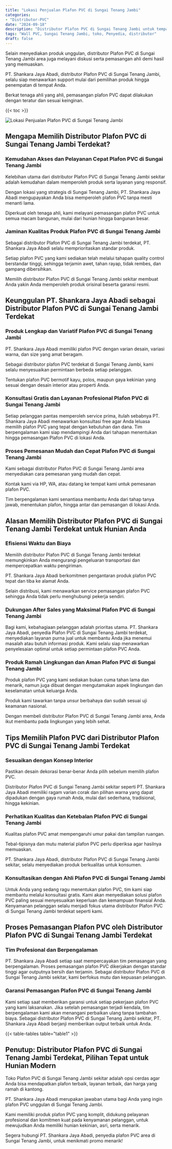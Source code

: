 ```yaml
---
title: "Lokasi Penjualan Plafon PVC di Sungai Tenang Jambi"
categories: 
- "Distributor-PVC"
date: "2024-09-18"
description: "Distributor Plafon PVC di Sungai Tenang Jambi untuk tempat tinggal, kantor, serta toko. Material terbaik, pilihan motif, warna elegan, dengan servis instalasi dikerjakan oleh teknisi profesional serta kepastian resmi!|Servis distribusi Plafon PVC di Sungai Tenang Jambi untuk keperluan tempat tinggal, kantor, maupun ritel, beserta panel berkualitas dan penempatan oleh tim ahli dan jaminan resmi.|Solusi Plafon PVC di Sungai Tenang Jambi yang terbukti bagi tempat tinggal, perkantoran, dan ritel, dengan panel unggulan dan pemasangan oleh tenaga ahli ahli serta jaminan resmi.|Penjualan Plafon PVC di Sungai Tenang Jambi untuk hunian, perkantoran, dan ritel, dengan material unggulan dan penempatan dikerjakan oleh tim berpengalaman, dilengkapi beserta kepastian resmi.}"
tags: "Wall PVC, Sungai Tenang Jambi, toko, Penyedia, distributor"
draft: false
---
```


Selain menyediakan produk unggulan, distributor Plafon PVC di Sungai Tenang Jambi area juga melayani diskusi serta pemasangan ahli demi hasil yang memuaskan.

PT. Shankara Jaya Abadi, distributor Plafon PVC di Sungai Tenang Jambi, selalu siap menawarkan support mulai dari pemilihan produk hingga penempatan di tempat Anda.

Berkat tenaga ahli yang ahli, pemasangan plafon PVC dapat dilakukan dengan teratur dan sesuai keinginan.

{{< toc >}}

![Lokasi Penjualan Plafon PVC di Sungai Tenang Jambi](/images/Distributor-PVC/Lokasi-Penjualan-Plafon-PVC-di-Sungai-Tenang-Jambi.png)


## Mengapa Memilih Distributor Plafon PVC di Sungai Tenang Jambi Terdekat?

### Kemudahan Akses dan Pelayanan Cepat Plafon PVC di Sungai Tenang Jambi

Kelebihan utama dari distributor Plafon PVC di Sungai Tenang Jambi sekitar adalah kemudahan dalam memperoleh produk serta layanan yang responsif.

Dengan lokasi yang strategis di Sungai Tenang Jambi, PT. Shankara Jaya Abadi mengupayakan Anda bisa memperoleh plafon PVC tanpa mesti menanti lama.

Diperkuat oleh tenaga ahli, kami melayani pemasangan plafon PVC untuk semua macam bangunan, mulai dari hunian hingga bangunan besar.

### Jaminan Kualitas Produk Plafon PVC di Sungai Tenang Jambi

Sebagai distributor Plafon PVC di Sungai Tenang Jambi terdekat, PT. Shankara Jaya Abadi selalu memprioritaskan standar produk.

Setiap plafon PVC yang kami sediakan telah melalui tahapan quality control berstandar tinggi, sehingga terjamin awet, tahan rayap, tidak rembes, dan gampang dibersihkan.

Memilih distributor Plafon PVC di Sungai Tenang Jambi sekitar membuat Anda yakin Anda memperoleh produk orisinal beserta garansi resmi.

## Keunggulan PT. Shankara Jaya Abadi sebagai Distributor Plafon PVC di Sungai Tenang Jambi Terdekat

### Produk Lengkap dan Variatif Plafon PVC di Sungai Tenang Jambi

PT. Shankara Jaya Abadi memiliki plafon PVC dengan varian desain, variasi warna, dan size yang amat beragam.

Sebagai distributor plafon PVC terdekat di Sungai Tenang Jambi, kami selalu menyesuaikan permintaan berbeda setiap pelanggan.

Tentukan plafon PVC bermotif kayu, polos, maupun gaya kekinian yang sesuai dengan desain interior atau properti Anda.

### Konsultasi Gratis dan Layanan Profesional Plafon PVC di Sungai Tenang Jambi

Setiap pelanggan pantas memperoleh service prima, itulah sebabnya PT. Shankara Jaya Abadi menawarkan konsultasi free agar Anda leluasa memilih plafon PVC yang tepat dengan kebutuhan dan dana. Tim berpengalaman kami siap mendampingi Anda dari tahapan menentukan hingga pemasangan Plafon PVC di lokasi Anda.

### Proses Pemesanan Mudah dan Cepat Plafon PVC di Sungai Tenang Jambi

Kami sebagai distributor Plafon PVC di Sungai Tenang Jambi area menyediakan cara pemesanan yang mudah dan cepat.

Kontak kami via HP, WA, atau datang ke tempat kami untuk pemesanan plafon PVC.

Tim berpengalaman kami senantiasa membantu Anda dari tahap tanya jawab, menentukan plafon, hingga antar dan pemasangan di lokasi Anda.

## Alasan Memilih Distributor Plafon PVC di Sungai Tenang Jambi Terdekat untuk Hunian Anda

### Efisiensi Waktu dan Biaya

Memilih distributor Plafon PVC di Sungai Tenang Jambi terdekat memungkinkan Anda mengurangi pengeluaran transportasi dan mempercepatkan waktu pengiriman.

PT. Shankara Jaya Abadi berkomitmen pengantaran produk plafon PVC tepat dan tiba ke alamat Anda.

Selain distribusi, kami menawarkan service pemasangan plafon PVC sehingga Anda tidak perlu menghubungi pekerja sendiri.

### Dukungan After Sales yang Maksimal Plafon PVC di Sungai Tenang Jambi

Bagi kami, kebahagiaan pelanggan adalah prioritas utama. PT. Shankara Jaya Abadi, penyedia Plafon PVC di Sungai Tenang Jambi terdekat, menyediakan layanan purna jual untuk membantu Anda jika menemui masalah atau butuh informasi produk. Kami selalu siap menawarkan penyelesaian optimal untuk setiap permintaan plafon PVC Anda.

### Produk Ramah Lingkungan dan Aman Plafon PVC di Sungai Tenang Jambi

Produk plafon PVC yang kami sediakan bukan cuma tahan lama dan menarik, namun juga dibuat dengan mengutamakan aspek lingkungan dan keselamatan untuk keluarga Anda.

Produk kami tawarkan tanpa unsur berbahaya dan sudah sesuai uji keamanan nasional.

Dengan membeli distributor Plafon PVC di Sungai Tenang Jambi area, Anda ikut membantu pada lingkungan yang lebih sehat.

## Tips Memilih Plafon PVC dari Distributor Plafon PVC di Sungai Tenang Jambi Terdekat

### Sesuaikan dengan Konsep Interior

Pastikan desain dekorasi benar-benar Anda pilih sebelum memilih plafon PVC.

Distributor Plafon PVC di Sungai Tenang Jambi sekitar seperti PT. Shankara Jaya Abadi memiliki ragam varian corak dan pilihan warna yang dapat dipadukan dengan gaya rumah Anda, mulai dari sederhana, tradisional, hingga kekinian.

### Perhatikan Kualitas dan Ketebalan Plafon PVC di Sungai Tenang Jambi

Kualitas plafon PVC amat mempengaruhi umur pakai dan tampilan ruangan.

Tebal-tipisnya dan mutu material plafon PVC perlu diperiksa agar hasilnya memuaskan.

PT. Shankara Jaya Abadi, distributor Plafon PVC di Sungai Tenang Jambi sekitar, selalu menyediakan produk berkualitas untuk konsumen.

### Konsultasikan dengan Ahli Plafon PVC di Sungai Tenang Jambi

Untuk Anda yang sedang ragu menentukan plafon PVC, tim kami siap membantu melalui konsultasi gratis. Kami akan menyediakan solusi plafon PVC paling sesuai menyesuaikan keperluan dan kemampuan finansial Anda. Kenyamanan pelanggan selalu menjadi fokus utama distributor Plafon PVC di Sungai Tenang Jambi terdekat seperti kami.

## Proses Pemasangan Plafon PVC oleh Distributor Plafon PVC di Sungai Tenang Jambi Terdekat

### Tim Profesional dan Berpengalaman

PT. Shankara Jaya Abadi setiap saat mempercayakan tim pemasangan yang berpengalaman. Proses pemasangan plafon PVC dikerjakan dengan standar tinggi agar outputnya bersih dan terjamin. Sebagai distributor Plafon PVC di Sungai Tenang Jambi sekitar, kami berfokus mutu dan kepuasan pelanggan.

### Garansi Pemasangan Plafon PVC di Sungai Tenang Jambi

Kami setiap saat memberikan garansi untuk setiap pekerjaan plafon PVC yang kami laksanakan. Jika setelah pemasangan terjadi kendala, tim berpengalaman kami akan menangani perbaikan ulang tanpa tambahan biaya. Sebagai distributor Plafon PVC di Sungai Tenang Jambi sekitar, PT. Shankara Jaya Abadi berjanji memberikan output terbaik untuk Anda.

{{< table-tables table="table1" >}}

## Penutup: Distributor Plafon PVC di Sungai Tenang Jambi Terdekat, Pilihan Tepat untuk Hunian Modern

Toko Plafon PVC di Sungai Tenang Jambi sekitar adalah opsi cerdas agar Anda bisa mendapatkan plafon terbaik, layanan terbaik, dan harga yang ramah di kantong.

PT. Shankara Jaya Abadi merupakan jawaban utama bagi Anda yang ingin plafon PVC unggulan di Sungai Tenang Jambi.

Kami memiliki produk plafon PVC yang komplit, didukung pelayanan profesional dan komitmen kuat pada kenyamanan pelanggan, untuk mewujudkan Anda memiliki hunian kekinian, asri, serta menarik.

Segera hubungi PT. Shankara Jaya Abadi, penyedia plafon PVC area di Sungai Tenang Jambi, untuk menikmati promo menarik!